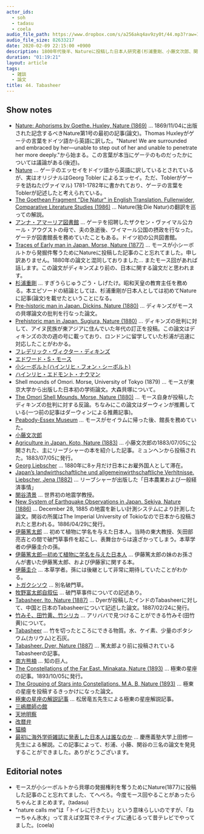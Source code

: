 ```yaml
---
actor_ids:
  - soh
  - tadasu
  - coela
audio_file_path: https://www.dropbox.com/s/a256akq4av9zy0t/44.mp3?raw=1
audio_file_size: 82633217
date: 2020-02-09 22:15:00 +0900
description: 1800年代後半、Natureに投稿した日本人研究者(杉浦重剛、小藤文次郎、関谷清景、伊藤篤太郎、南方熊楠)について話しました。
duration: "01:19:21"
layout: article
tags: 
  - 雑談
  - 論文
title: 44. Tabasheer
---
```


## Show notes
- [Nature: Aphorisms by Goethe. Huxley, Nature (1869)](https://www.nature.com/articles/001009a0) ... 1869/11/04に出版された記念するべきNature第1号の最初の記事(論文)。Thomas Huxleyがゲーテの言葉をドイツ語から英語に訳した。"Nature! We are surrounded and embraced by her—unable to step out of her and unable to penetrate her more deeply."から始まる。この言葉が本当にゲーテのものだったかについては議論がある(後述)。
- [Nature](https://en.wikipedia.org/wiki/Nature_(Tobler_essay)) ... ゲーテのエッセイをドイツ語から英語に訳しているとされているが、実はオリジナルはGeorg Tobler によるエッセイ。ただ、Toblerがゲーテを訪ねた(ヴァイマル) 1781-1782年に書かれており、ゲーテの言葉をToblerが記述したと考えられている。
- [The Goethean Fragment "Die Natur" in English Translation. Fullenwider, Comparative Literature Studies (1986)](https://www.jstor.org/stable/40246622?seq=1) ... Nature(独:Die Natur)の翻訳を巡っての解説。
- [アンナ・アマーリア図書館](https://worldheritagesite.xyz/contents/anna-amalia/) ... ゲーテを招聘したザクセン・ヴァイマル公カール・アウグストの母で、夫の急逝後、ワイマール公国の摂政を行なった。ゲーテが図書館長を務めていたこともある。ドイツ初の公共図書館。
- [Traces of Early man in Japan. Morse, Nature (1877)](https://www.nature.com/articles/017089a0) ... モースが小シーボルトから発掘件奪うためにNatureに投稿した記事のこと忘れてました。申し訳ありません。1880年の論文と混同しておりました... またモース回があれば話します。この論文がディキンズより前の、日本に関する論文だと思われます。
- [杉浦重剛](https://ja.wikipedia.org/wiki/%E6%9D%89%E6%B5%A6%E9%87%8D%E5%89%9B) ... すぎうらじゅうごう・しげたけ。昭和天皇の教育主任を務める。本エピソードの結論としては、杉浦重剛が日本人としては初めてNatureに記事(論文)を載せたということになる。
- [Pre-historic man in Japan. Dickins, Nature (1880)](https://www.nature.com/articles/021350a0) ... ディキンズがモースの貝塚論文の批判を行なった論文。
- [Prehistoric man in Japan. Sugiura, Nature (1880)](https://www.nature.com/articles/021371a0) ... ディキンズの批判に対して、アイヌ民族が東アジアに住んでいた年代の訂正を投稿。この論文はディキンズの次の週の号に載っており、ロンドンに留学していた杉浦が迅速に対応したことがわかる。
- [フレデリック・ヴィクター・ディキンズ](https://ja.wikipedia.org/wiki/%E3%83%95%E3%83%AC%E3%83%87%E3%83%AA%E3%83%83%E3%82%AF%E3%83%BB%E3%83%B4%E3%82%A3%E3%82%AF%E3%82%BF%E3%83%BC%E3%83%BB%E3%83%87%E3%82%A3%E3%82%AD%E3%83%B3%E3%82%BA)
- [エドワード・S・モース](https://ja.wikipedia.org/wiki/%E3%82%A8%E3%83%89%E3%83%AF%E3%83%BC%E3%83%89%E3%83%BBS%E3%83%BB%E3%83%A2%E3%83%BC%E3%82%B9)
- [小シーボルト(ハインリヒ・フォン・シーボルト)](https://ja.wikipedia.org/wiki/%E3%83%8F%E3%82%A4%E3%83%B3%E3%83%AA%E3%83%92%E3%83%BB%E3%83%95%E3%82%A9%E3%83%B3%E3%83%BB%E3%82%B7%E3%83%BC%E3%83%9C%E3%83%AB%E3%83%88)
- [ハインリヒ・エドモント・ナウマン](https://ja.wikipedia.org/wiki/%E3%83%8F%E3%82%A4%E3%83%B3%E3%83%AA%E3%83%83%E3%83%92%E3%83%BB%E3%82%A8%E3%83%89%E3%83%A0%E3%83%B3%E3%83%88%E3%83%BB%E3%83%8A%E3%82%A6%E3%83%9E%E3%83%B3)
- Shell mounds of Omori. Morse, University of Tokyo (1879) ... モースが東京大学から出版した日本初の学術論文。大森貝塚について。
- [The Omori Shell Mounds. Morse, Nature (1880)](https://www.nature.com/articles/021561c0) ... モース自身が投稿したディキンズの批判に対する反論。ちなみにこの論文はダーウィンが推薦している(一つ前の記事はダーウィンによる推薦記事)。
- [Peabody-Essex Museum](https://www.pem.org/) ... モースがセイラムに帰った後、館長を務めていた。
- [小藤文次郎](https://ja.wikipedia.org/wiki/%E5%B0%8F%E8%97%A4%E6%96%87%E6%AC%A1%E9%83%8E)
- [Agriculture in Japan. Koto, Nature (1883)](https://www.nature.com/articles/028231a0) ... 小藤文次郎の1883/07/05に公開された、主にリーブシャーの本を紹介した記事。ミュンヘンから投稿された。1883/07/05に発行。
- [Georg Liebscher](https://de.wikipedia.org/wiki/Georg_Liebscher) ... 1880年に8ヶ月だけ日本にお雇外国人として滞在。
- [Japan’s landwirthschaftliche und allgemeinwirthschaftliche Verhltnisse. Liebscher, Jena (1882)](https://archive.org/details/japanslandwirths00lieb/page/n4/mode/2up) ... リーブシャーが出版した「日本農業および一般経済事情」
- [関谷清景](https://ja.wikipedia.org/wiki/%E9%96%A2%E8%B0%B7%E6%B8%85%E6%99%AF) ... 世界初の地震学教授。
- [New System of Earthquake Observations in Japan. Sekiya, Nature (1886)](https://www.nature.com/articles/033603c0) ... December 28, 1885 の地震を新しい計測システムにより計測した論文。関谷の所属はThe Imperial University of Tokioなので日本から投稿されたと思われる。1886/04/29に発行。
- [伊藤篤太郎](https://ja.wikipedia.org/wiki/%E4%BC%8A%E8%97%A4%E7%AF%A4%E5%A4%AA%E9%83%8E) ... 初めて植物に学名を与えた日本人。当時の東大教授、矢田部亮吉との間で破門草事件を起こし、表舞台からは遠ざかってしまう。本草学者の伊藤圭介の孫。
- [伊藤篤太郎―初めて植物に学名を与えた日本人](https://www.amazon.co.jp/dp/4896949641/?tag=researchatf04-22) ... 伊藤篤太郎の妹のお孫さんが書いた伊藤篤太郎、および伊藤家に関する本。
- [伊藤圭介](https://ja.wikipedia.org/wiki/%E4%BC%8A%E8%97%A4%E5%9C%AD%E4%BB%8B_(%E7%90%86%E5%AD%A6%E5%8D%9A%E5%A3%AB)) ... 本草学者。孫には後継として非常に期待していたことがわかる。
- [トガクシソウ](https://ja.wikipedia.org/wiki/%E3%83%88%E3%82%AC%E3%82%AF%E3%82%B7%E3%82%BD%E3%82%A6) ... 別名破門草。
- [牧野富太郎自叙伝](https://www.aozora.gr.jp/cards/001266/files/55789_52788.html) ... 破門草事件についての記述あり。
- [Tabasheer. Ito, Nature (1887)](https://www.nature.com/articles/035462c0) ... Dyerが投稿したインドのTabasheerに対して、中国と日本のTabasheerについて記述した論文。1887/02/24に発行。
- [竹みそ、田竹黄、竹シリカ](https://chinese.alibaba.com/product-detail/Tian-Zhu-Huang-Chinese-Herb-Medicine-60500594275.html) ... アリババで見つけることができる竹みそ(田竹黄)について。
- [Tabasheer](https://en.wikipedia.org/wiki/Tabasheer) ... 竹を切ったところにできる物質。水、ケイ素、少量のポタシウム(カリウム)と石灰。
- [Tabasheer. Dyer, Nature (1887)](https://www.nature.com/articles/035396a0) ... 篤太郎より前に投稿されているTabasheerの記事。
- [南方熊楠](https://ja.wikipedia.org/wiki/%E5%8D%97%E6%96%B9%E7%86%8A%E6%A5%A0) ... 知の巨人。
- [The Constellations of the Far East. Minakata, Nature (1893)](https://www.nature.com/articles/048541b0) ... 極東の星座の記事。1893/10/05に発行。
- [The Grouping of Stars into Constellations. M.A. B, Nature (1893)](https://www.nature.com/articles/048370d0) ... 極東の星座を投稿するきっかけになった論文。
- [極東の星座の解説記事](http://www.aikis.or.jp/~kumagusu/books/jiten_matsui_ch3.html) ... 松居竜五先生による極東の星座解説記事。
- [三嶋暦師の館](https://www.city.mishima.shizuoka.jp/kanko_content006484.html)
- [天地明察](https://ja.wikipedia.org/wiki/%E5%A4%A9%E5%9C%B0%E6%98%8E%E5%AF%9F)
- [改暦弁](https://ja.wikipedia.org/wiki/%E6%94%B9%E6%9A%A6%E5%BC%81)
- [猫楠](https://www.amazon.co.jp/dp/B00U24A6D0/?tag=researchatf04-22)
- [最初に海外学術雑誌に発表した日本人は誰なのか](http://user.keio.ac.jp/~ueda/papers/journal2011.pdf) ... 慶應義塾大学上田修一先生による解説。この記事によって、杉浦、小藤、関谷の三名の論文を発見することができました。ありがとうございます。

## Editorial notes
- モースが小シーボルトから貝塚の発掘権利を奪うためにNature(1877)に投稿した記事のこと忘れてました、てへぺろ。今度モース回やることがあったらちゃんとまとめます。(tadasu)
- "nature calls me"は「トイレに行きたい」という意味らしいのですが、「ねーちゃん氷水」って言えば空耳でネイティブに通じるって昔テレビでやってました。(coela)

